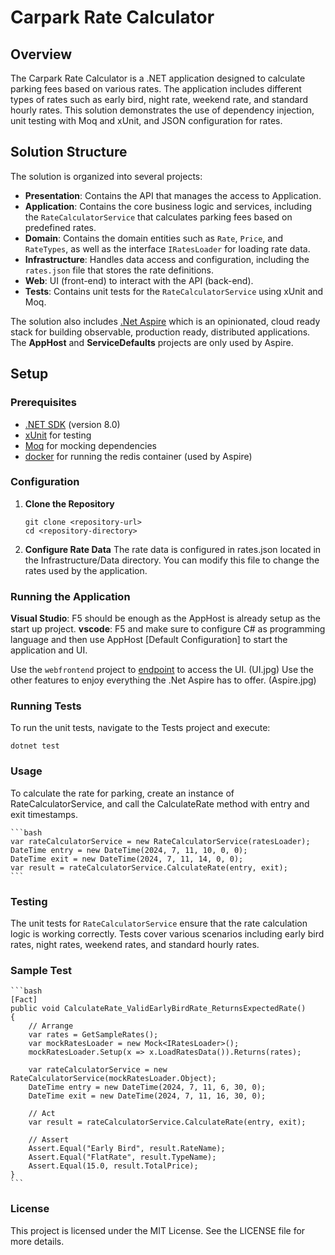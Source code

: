 ﻿# Carpark Rate Calculator

## Overview

The Carpark Rate Calculator is a .NET application designed to calculate parking fees based on various rates. The application includes different types of rates such as early bird, night rate, weekend rate, and standard hourly rates. This solution demonstrates the use of dependency injection, unit testing with Moq and xUnit, and JSON configuration for rates.

## Solution Structure

The solution is organized into several projects:

- **Presentation**: Contains the API that manages the access to Application.
- **Application**: Contains the core business logic and services, including the `RateCalculatorService` that calculates parking fees based on predefined rates.
- **Domain**: Contains the domain entities such as `Rate`, `Price`, and `RateTypes`, as well as the interface `IRatesLoader` for loading rate data.
- **Infrastructure**: Handles data access and configuration, including the `rates.json` file that stores the rate definitions.
- **Web**: UI (front-end) to interact with the API (back-end).
- **Tests**: Contains unit tests for the `RateCalculatorService` using xUnit and Moq.

The solution also includes [.Net Aspire](https://learn.microsoft.com/en-us/dotnet/aspire/get-started/aspire-overview) which is an opinionated, cloud ready stack for building observable, production ready, distributed applications.
The **AppHost** and **ServiceDefaults** projects are only used by Aspire.

## Setup

### Prerequisites

- [.NET SDK](https://dotnet.microsoft.com/download) (version 8.0)
- [xUnit](https://xunit.net/) for testing
- [Moq](https://github.com/moq/moq4) for mocking dependencies
- [docker](https://www.docker.com/products/docker-desktop/) for running the redis container (used by Aspire)

### Configuration

1.  **Clone the Repository**

    ```
    git clone <repository-url>
    cd <repository-directory>
    ```

2.  **Configure Rate Data**
    The rate data is configured in rates.json located in the Infrastructure/Data directory. You can modify this file to change the rates used by the application.

### Running the Application

**Visual Studio**: F5 should be enough as the AppHost is already setup as the start up project.
**vscode**: F5 and make sure to configure C# as programming language and then use AppHost [Default Configuration] to start the application and UI.

Use the `webfrontend` project to [endpoint](https://localhost:7146/) to access the UI.
(UI.jpg)
Use the other features to enjoy everything the .Net Aspire has to offer.
(Aspire.jpg)

### Running Tests

To run the unit tests, navigate to the Tests project and execute:

    dotnet test

### Usage

To calculate the rate for parking, create an instance of RateCalculatorService, and call the CalculateRate method with entry and exit timestamps.

    ```bash
    var rateCalculatorService = new RateCalculatorService(ratesLoader);
    DateTime entry = new DateTime(2024, 7, 11, 10, 0, 0);
    DateTime exit = new DateTime(2024, 7, 11, 14, 0, 0);
    var result = rateCalculatorService.CalculateRate(entry, exit);
    ```

### Testing

The unit tests for `RateCalculatorService` ensure that the rate calculation logic is working correctly. Tests cover various scenarios including early bird rates, night rates, weekend rates, and standard hourly rates.

### Sample Test

    ```bash
    [Fact]
    public void CalculateRate_ValidEarlyBirdRate_ReturnsExpectedRate()
    {
        // Arrange
        var rates = GetSampleRates();
        var mockRatesLoader = new Mock<IRatesLoader>();
        mockRatesLoader.Setup(x => x.LoadRatesData()).Returns(rates);

        var rateCalculatorService = new RateCalculatorService(mockRatesLoader.Object);
        DateTime entry = new DateTime(2024, 7, 11, 6, 30, 0);
        DateTime exit = new DateTime(2024, 7, 11, 16, 30, 0);

        // Act
        var result = rateCalculatorService.CalculateRate(entry, exit);

        // Assert
        Assert.Equal("Early Bird", result.RateName);
        Assert.Equal("FlatRate", result.TypeName);
        Assert.Equal(15.0, result.TotalPrice);
    }
    ```

### License

This project is licensed under the MIT License. See the LICENSE file for more details.